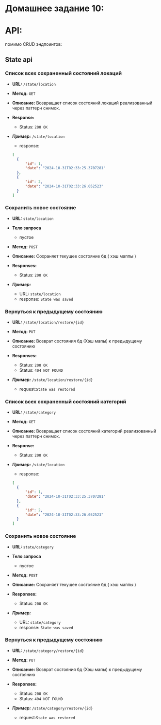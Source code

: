 # Домашнее задание 10:


# API:
помимо CRUD эндпоинтов:

## State api

### Список всех сохраненный состояний локаций

- **URL:** `/state/location`
- **Метод:** `GET`
- **Описание:** Возвращает список состояний локаций реализованный через паттерн снимок.
- **Response:**
    - Status: `200 OK`

- ***Пример:*** `/state/location`
    - response:
  ```json
  [
    {
        "id": 1,
        "date": "2024-10-31T02:33:25.3707281"
    },
    {
        "id": 2,
        "date": "2024-10-31T02:33:26.052523"
    }
  ]
  ```
### Сохранить новое состояние

- **URL:** `state/location`
- **Тело запроса**
    - пустое
- **Метод:** `POST`
- **Описание:** Сохраняет текущее состояние бд ( хэш маппы )

- **Responses:**
    - Status: `200 OK`

- ***Пример:***
    - URL: `state/location`
    - response: `State was saved`
### Вернуться к предыдущему состоянию

- **URL:** `/state/location/restore/{id}`
- **Метод:** `PUT`
- **Описание:** Возврат состояния бд (Хэш мапы) к предыдущему состоянию 

- **Responses:**
    - Status: `200 OK`
    - Status: `404 NOT FOUND`

- ***Пример:*** `/state/location/restore/{id}`
    - request:`State was restored`
### Список всех сохраненный состояний категорий

- **URL:** `/state/category`
- **Метод:** `GET`
- **Описание:** Возвращает список состояний категорий реализованный через паттерн снимок.
- **Response:**
    - Status: `200 OK`

- ***Пример:*** `/state/location`
    - response:
  ```json
  [
    {
        "id": 1,
        "date": "2024-10-31T02:33:25.3707281"
    },
    {
        "id": 2,
        "date": "2024-10-31T02:33:26.052523"
    }
  ]
  ```
### Сохранить новое состояние

- **URL:** `state/category`
- **Тело запроса**
    - пустое
- **Метод:** `POST`
- **Описание:** Сохраняет текущее состояние бд ( хэш маппы )

- **Responses:**
    - Status: `200 OK`

- ***Пример:***
    - URL: `state/category`
    - response: `State was saved`
### Вернуться к предыдущему состоянию

- **URL:** `/state/category/restore/{id}`
- **Метод:** `PUT`
- **Описание:** Возврат состояния бд (Хэш мапы) к предыдущему состоянию

- **Responses:**
    - Status: `200 OK`
    - Status: `404 NOT FOUND`

- ***Пример:*** `/state/category/restore/{id}`
    - request:`State was restored`
